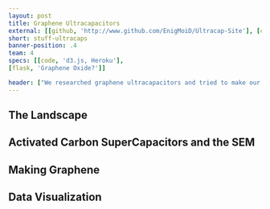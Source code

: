 ```yaml
---
layout: post
title: Graphene Ultracapacitors
external: [[github, 'http://www.github.com/EnigMoiD/Ultracap-Site'], [compass, 'http://ultracapacitors.herokuapp.com']]
short: stuff-ultracaps
banner-position: .4
team: 4
specs: [[code, 'd3.js, Heroku'],
[flask, 'Graphene Oxide?']]

header: ["We researched graphene ultracapacitors and tried to make our own graphene.","We also compared graphene ultracapacitors to different forms of energy storage, and tried to imagine a future powered by small, light, instantly-charging batteries. We also looked at current-technology supercapacitors with an SEM to see how they deteriorated over a lifetime of use."]
---
```


## The Landscape

## Activated Carbon SuperCapacitors and the SEM

## Making Graphene

## Data Visualization